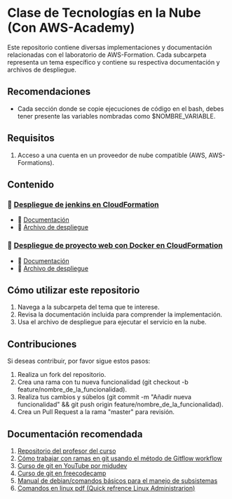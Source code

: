 # Clase de Tecnologías en la Nube (Con AWS-Academy)

Este repositorio contiene diversas implementaciones y documentación relacionadas con el laboratorio de AWS-Formation. Cada subcarpeta representa un tema específico y contiene su respectiva documentación y archivos de despliegue.

## Recomendaciones

- Cada sección donde se copie ejecuciones de código en el bash, debes tener presente las variables nombradas como $NOMBRE_VARIABLE.

## Requisitos

1. Acceso a una cuenta en un proveedor de nube compatible (AWS, AWS-Formations).

## Contenido

### 📂 [Despliegue de jenkins en CloudFormation](./Jenkins_CloudFormations)

- 📄 [Documentación](./Jenkins_CloudFormations/doc.md)
- 🚀 [Archivo de despliegue](./Jenkins_CloudFormations/deployment.yaml)

### 📂 [Despliegue de proyecto web con Docker en CloudFormation](./PERT-solver_CloudFormations)

- 📄 [Documentación](./PERT-solver_CloudFormations/doc.md)
- 🚀 [Archivo de despliegue](./PERT-solver_CloudFormations/deployment.yaml)

## Cómo utilizar este repositorio

1. Navega a la subcarpeta del tema que te interese.
2. Revisa la documentación incluida para comprender la implementación.
3. Usa el archivo de despliegue para ejecutar el servicio en la nube.

## Contribuciones

Si deseas contribuir, por favor sigue estos pasos:

1. Realiza un fork del repositorio.
2. Crea una rama con tu nueva funcionalidad (git checkout -b feature/nombre_de_la_funcionalidad).
3. Realiza tus cambios y súbelos (git commit -m "Añadir nueva funcionalidad" && git push origin feature/nombre_de_la_funcionalidad).
4. Crea un Pull Request a la rama "master" para revisión.

## Documentación recomendada

1. [Repositorio del profesor del curso](https://github.com/cesarpalacios)
2. [Cómo trabajar con ramas en git usando el método de Gitflow workflow](https://www.atlassian.com/git/tutorials/comparing-workflows/gitflow-workflow)
3. [Curso de git en YouTube por midudev](https://www.youtube.com/watch?v=niPExbK8lSw&t=358s&ab_channel=midulive)
4. [Curso de git en freecodecamp](https://www.freecodecamp.org/espanol/news/aprende-git-y-github-curso-desde-cero/)
5. [Manual de debian/comandos básicos para el manejo de subsistemas](https://www.debian.org/doc/manuals/debian-reference/debian-reference.es.pdf)
6. [Comandos en linux pdf (Quick refrence Linux Administrarion)](./References/Linux%20Administration.pdf)
